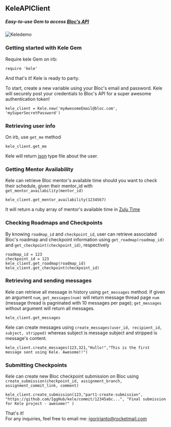 ## KeleAPIClient
##### Easy-to-use Gem to access [Bloc's API](http://docs.blocapi.apiary.io/#)

![Keledemo](https://camo.githubusercontent.com/a9648fb2934b698a863c0e63937b1561c6b0c858/687474703a2f2f692e696d6775722e636f6d2f7073527a5050532e676966)

### Getting started with Kele Gem

Require kele Gem on irb:

    require 'kele'

 And that's it! Kele is ready to party.

To start, create a new variable using your Bloc's email and password. Kele will securely post your credentials to Bloc's API for a super awesome authentication token!

    kele_client = Kele.new('myAwesomeEmail@bloc.com', 'mySuperSecretPassword')

### Retrieving user info

On irb, use `get_me` method

    kele_client.get_me

Kele will return [json](https://en.wikipedia.org/wiki/JSON) type file about the user.

### Getting Mentor Availability

Kele can retrieve Bloc mentor's available time should you want to check their schedule, given their mentor_id with `get_mentor_availability(mentor_id)`

    kele_client.get_mentor_availability(1234567)


It will return a ruby array of mentor's available time in [Zulu Time](https://en.wikipedia.org/wiki/Coordinated_Universal_Time#Time_zones)

### Checking Roadmaps and Checkpoints

By knowing `roadmap_id` and `checkpoint_id`, user can retrieve associated Bloc's roadmap and checkpoint information using `get_roadmap(roadmap_id)` and `get_checkpoint(checkpoint_id)`, respectively

    roadmap_id = 123
    checkpoint_id = 123
    kele_client.get_roadmap(roadmap_id)
    kele_client.get_checkpoint(checkpoint_id)


### Retrieving and sending messages

Kele can retrieve all message in history using `get_messages` method. If given an argument `num`, `get_messages(num)` will return message thread page `num` (message thread is pagninated with 10 messages per page); `get_messages` without argument will return all messages.

    kele_client.get_messages

Kele can create messages using `create_messages(user_id, recipient_id, subject, stripped)` whereas subject is message subject and stripped is message's content.

    kele_client.create_messages(123,321,"Hullo!","This is the first message sent using Kele. Awesome!!")

### Submitting Checkpoints

Kele can create new Bloc checkpoint submission on Bloc using `create_submission(checkpoint_id, assignment_branch, assignment_commit_link, comment)`

    kele_client.create_submission(123,"part1-create-submission", "https://github.com/IggHub/kele/commit/12345abc...", "Final submission for Kele project - awesome!" )


That's it!  
For any inquiries, feel free to email me: igoririanto@rocketmail.com

